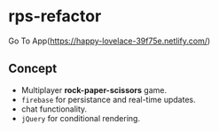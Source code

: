 # rps-refactor
Go To App(https://happy-lovelace-39f75e.netlify.com/)

## Concept
* Multiplayer **rock-paper-scissors** game. 
* `firebase` for persistance and real-time updates.
* chat functionality.
* `jQuery` for conditional rendering.
